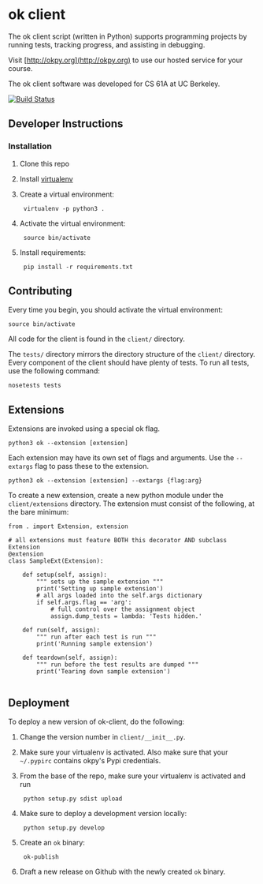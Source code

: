 ok client
=========

The ok client script (written in Python) supports programming projects
by running tests, tracking progress, and assisting in debugging.

Visit [http://okpy.org](http://okpy.org) to use our hosted service for
your course.

The ok client software was developed for CS 61A at UC Berkeley.

[![Build Status](https://travis-ci.org/Cal-CS-61A-Staff/ok-client.svg?branch=master)](https://travis-ci.org/Cal-CS-61A-Staff/ok-client)

## Developer Instructions

### Installation

1. Clone this repo
2. Install [virtualenv](http://docs.python-guide.org/en/latest/dev/virtualenvs/)
3. Create a virtual environment:

        virtualenv -p python3 .
4. Activate the virtual environment:

        source bin/activate
5. Install requirements:

        pip install -r requirements.txt

## Contributing

Every time you begin, you should activate the virtual environment:

    source bin/activate

All code for the client is found in the `client/` directory.

The `tests/` directory mirrors the directory structure of the `client/`
directory. Every component of the client should have plenty of tests.
To run all tests, use the following command:

    nosetests tests
    
## Extensions

Extensions are invoked using a special ok flag.

```
python3 ok --extension [extension]
```

Each extension may have its own set of flags and arguments. Use the
`--extargs` flag to pass these to the extension.

```
python3 ok --extension [extension] --extargs {flag:arg}
```

To create a new extension, create a new python module under the
`client/extensions` directory. The extension must consist of the following,
at the bare minimum:

```
from . import Extension, extension

# all extensions must feature BOTH this decorator AND subclass Extension
@extension
class SampleExt(Extension):
	
	def setup(self, assign):
		""" sets up the sample extension """
		print('Setting up sample extension')
		# all args loaded into the self.args dictionary
		if self.args.flag == 'arg':
		    # full control over the assignment object
            assign.dump_tests = lambda: 'Tests hidden.'

	def run(self, assign):
	    """ run after each test is run """
	    print('Running sample extension')
	    
	def teardown(self, assign):
	    """ run before the test results are dumped """
	    print('Tearing down sample extension')
		
```

## Deployment

To deploy a new version of ok-client, do the following:

1. Change the version number in `client/__init__.py`.
2. Make sure your virtualenv is activated. Also make sure that your `~/.pypirc`
   contains okpy's Pypi credentials.
3. From the base of the repo, make sure your virtualenv is activated and run

        python setup.py sdist upload

4. Make sure to deploy a development version locally:

        python setup.py develop

5. Create an `ok` binary:

        ok-publish

6. Draft a new release on Github with the newly created `ok` binary.